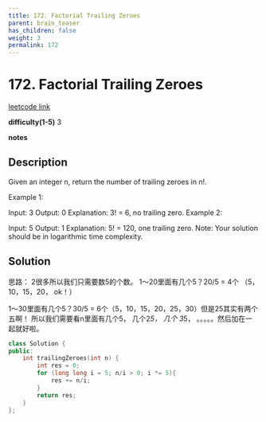 ```yaml
---
title: 172. Factorial Trailing Zeroes
parent: brain_teaser
has_children: false
weight: 3
permalink: 172
---
```

# 172. Factorial Trailing Zeroes
[leetcode link](https://leetcode.com/problems/factorial-trailing-zeroes/)

**difficulty(1-5)** 
3

**notes**

## Description
Given an integer n, return the number of trailing zeroes in n!.

Example 1:

Input: 3
Output: 0
Explanation: 3! = 6, no trailing zero.
Example 2:

Input: 5
Output: 1
Explanation: 5! = 120, one trailing zero.
Note: Your solution should be in logarithmic time complexity.

## Solution
思路：
2很多所以我们只需要数5的个数。
1～20里面有几个5？20/5 = 4个 （5，10，15，20， ok！）

1～30里面有几个5？30/5 = 6个（5，10，15，20，25，30）但是25其实有两个五啊！ 所以我们需要看n里面有几个5， 几个2*5， 几个
3*5， 。。。。。然后加在一起就好啦。

```c++
class Solution {
public:
    int trailingZeroes(int n) {
        int res = 0;
        for (long long i = 5; n/i > 0; i *= 5){
            res += n/i;
        }
        return res;
    }
};
```

<!-- 
Blue label
{: .label .label-blue }

Stable
{: .label .label-green }

New release
{: .label .label-purple }

Coming soon
{: .label .label-yellow }

Deprecated
{: .label .label-red } -->
